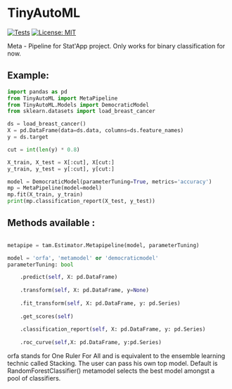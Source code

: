 # TinyAutoML
[![Tests](https://github.com/g0bel1n/TinyAutoML/actions/workflows/python-app.yml/badge.svg?branch=master)](https://github.com/g0bel1n/TinyAutoML/actions/workflows/python-app.yml)
[![License: MIT](https://img.shields.io/badge/License-MIT-yellow.svg)](https://opensource.org/licenses/MIT)

Meta - Pipeline for Stat'App project.
Only works for binary classification for now.

## Example:

``` python
import pandas as pd
from TinyAutoML import MetaPipeline
from TinyAutoML.Models import DemocraticModel
from sklearn.datasets import load_breast_cancer

ds = load_breast_cancer()
X = pd.DataFrame(data=ds.data, columns=ds.feature_names)
y = ds.target

cut = int(len(y) * 0.8)

X_train, X_test = X[:cut], X[cut:]
y_train, y_test = y[:cut], y[cut:]

model = DemocraticModel(parameterTuning=True, metrics='accuracy')
mp = MetaPipeline(model=model)
mp.fit(X_train, y_train)
print(mp.classification_report(X_test, y_test))

```


## Methods available :

``` python

metapipe = tam.Estimator.Metapipeline(model, parameterTuning)

model = 'orfa', 'metamodel' or 'democraticmodel'
parameterTuning: bool

    .predict(self, X: pd.DataFrame)
    
    .transform(self, X: pd.DataFrame, y=None)
    
    .fit_transform(self, X: pd.DataFrame, y: pd.Series)
    
    .get_scores(self)
    
    .classification_report(self, X: pd.DataFrame, y: pd.Series)
    
    .roc_curve(self,X: pd.DataFrame, y:pd.Series)

```

orfa stands for One Ruler For All and is equivalent to the ensemble learning technic called Stacking. The user can pass his own top model. Default is RandomForestClassifier()
metamodel selects the best model amongst a pool of classifiers.

